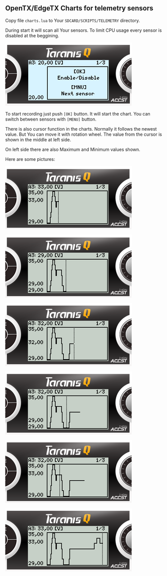 ## OpenTX/EdgeTX Charts for telemetry sensors

Copy file `charts.lua` to Your `SDCARD/SCRIPTS/TELEMETRY` directory.

During start it will scan all Your sensors. To limit CPU usage every sensor is disabled at the beggining. 

![2.png](/images/2.png)

To start recording just push `[OK]` button. It will start the chart. You can switch between sensors with `[MENU]` button. 

There is also cursor function in the charts. Normally it follows the newest value. But You can move it with rotation wheel. The value from the cursor is shown in the middle at left side.

On left side there are also Maximum and Minimum values shown.

Here are some pictures:

![3.png](/images/3.png)

![4.png](/images/4.png)

![5.png](/images/5.png)

![6.png](/images/6.png)

![7.png](/images/7.png)

![8.png](/images/8.png)
